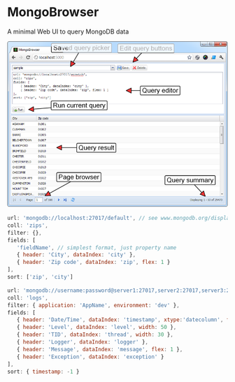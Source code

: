 # MongoBrowser

A minimal Web UI to query MongoDB data


![Screenshot](https://github.com/gimmi/mongobrowser/raw/master/screenshot.png)

```javascript
url: 'mongodb://localhost:27017/default', // see www.mongodb.org/display/DOCS/Connections
coll: 'zips',
filter: {},
fields: [
   'fieldName', // simplest format, just property name
   { header: 'City', dataIndex: 'city' },
   { header: 'Zip code', dataIndex: 'zip', flex: 1 }
],
sort: ['zip', 'city']
```

```javascript
url: 'mongodb://username:password@server1:27017,server2:27017,server3:27017/database?replicaSet=ReplicaSetName', // see www.mongodb.org/display/DOCS/Connections
coll: 'logs',
filter: { application: 'AppName', environment: 'dev' },
fields: [
   { header: 'Date/Time', dataIndex: 'timestamp', xtype:'datecolumn', format: 'Y-m-d H:i:s:u', width: 150 },
   { header: 'Level', dataIndex: 'level', width: 50 },
   { header: 'TID', dataIndex: 'thread', width: 30 },
   { header: 'Logger', dataIndex: 'logger' },
   { header: 'Message', dataIndex: 'message', flex: 1 },
   { header: 'Exception', dataIndex: 'exception' }
],
sort: { timestamp: -1 }
```